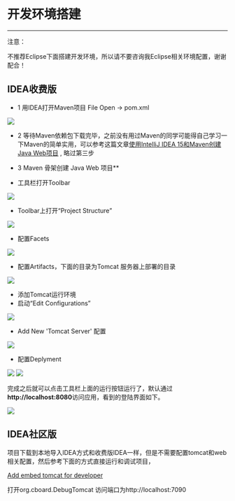 # 开发环境搭建
---
<div class="admonition warning">
  <p class="admonition-title">注意：</p>
  <p>不推荐Eclipse下面搭建开发环境，所以请不要咨询我Eclipse相关环境配置，谢谢配合！</p>
</div>

## IDEA收费版
* 1 用IDEA打开Maven项目
File Open -> pom.xml 

![](/assets/1_OpenProject.png)


* 2 等待Maven依赖包下载完毕，之前没有用过Maven的同学可能得自己学习一下Maven的简单实用，可以参考这篇文章[使用IntelliJ IDEA 15和Maven创建Java Web项目](http://blog.csdn.net/myarrow/article/details/50824793) , 略过第三步 

* 3 Maven 骨架创建 Java Web 项目**

* 工具栏打开Toolbar

![](/assets/2_show_toolbar_2.png)

* Toolbar上打开“Project Structure”

![](/assets/2_show_toolbar.png)

* 配置Facets 

![](/assets/4_Facets.png)

* 配置Artifacts，下面的目录为Tomcat 服务器上部署的目录

![](/assets/6_Artifacts.png)

* 添加Tomcat运行环境 
* 启动“Edit Configurations” 

![](/assets/EditRunConf.png)

* Add New 'Tomcat Server' 配置 

![](/assets/AddTomcatRunConf.png)

* 配置Deplyment 

![](/assets/Deploy1.png)
![](/assets/Deploy2.png)


完成之后就可以点击工具栏上面的运行按钮运行了，默认通过**http://localhost:8080**访问应用，看到的登陆界面如下。

![](/assets/login.jpg)


## IDEA社区版
项目下载到本地导入IDEA方式和收费版IDEA一样，但是不需要配置tomcat和web相关配置，然后参考下面的方式直接运行和调试项目， 

[Add embed tomcat for developer](https://github.com/yzhang921/CBoard/pull/40) 

打开org.cboard.DebugTomcat
访问端口为http://localhost:7090





